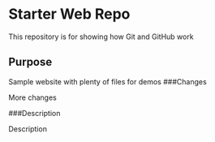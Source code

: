 # Starter Web Repo

This repository is for showing how Git and GitHub work

## Purpose

Sample website with plenty of files for demos
###Changes

More changes

###Description

Description